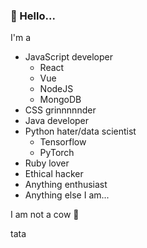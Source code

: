 ### 👋 Hello...
I'm a
+ JavaScript developer
  + React
  + Vue
  + NodeJS
  + MongoDB
+ CSS grinnnnnder
+ Java developer
+ Python hater/data scientist
  + Tensorflow
  + PyTorch
+ Ruby lover
+ Ethical hacker
+ Anything enthusiast
+ Anything else I am...

I am not a cow 🐄

tata
